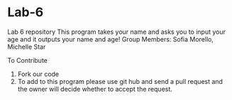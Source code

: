 # Lab-6
Lab 6 repository 
This program takes your name and asks you to input your age and it outputs your name and age!
Group Members: Sofia Morello, Michelle Star

To Contribute
1. Fork our code 
2. To add to this program please use git hub and send a pull request and the owner will decide whether to accept the request.
